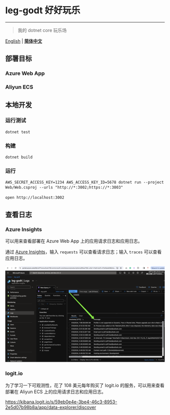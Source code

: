 # leg-godt 好好玩乐

---

> 我的 dotnet core 玩乐场

[English](./README.md) | [**简体中文**](./README_zh-CN.md)

## 部署目标

### Azure Web App

### Aliyun ECS

## 本地开发

### 运行测试

```shell
dotnet test
```

### 构建

```shell
dotnet build
```

### 运行

```shell
AWS_SECRET_ACCESS_KEY=1234 AWS_ACCESS_KEY_ID=5678 dotnet run --project Web/Web.csproj --urls "http://*:3002;https://*:3003"

open http://localhost:3002
```

## 查看日志

### Azure Insights

可以用来查看部署在 Azure Web App 上的应用请求日志和应用日志。

通过 [Azure Insights](https://portal.azure.com/#@JeffTianoutlook758.onmicrosoft.com/resource/subscriptions/90ae756c-a3a1-41a8-bcdf-e72efdadefd6/resourceGroups/leg-godt_group/providers/microsoft.insights/components/leg-godt/logs )，输入 `requests` 可以查看请求日志；输入 `traces` 可以查看应用日志。

![](./4f03c24e-05ae-45b9-b8a9-cbfe8e039f40.png)

### logit.io

为了学习一下可观测性，花了 108 美元每年购买了 logit.io 的服务，可以用来查看部署在 Aliyun ECS 上的应用请求日志和应用日志。

https://kibana.logit.io/s/59eb0e4e-3be4-46c3-8953-2e5d07b98b8a/app/data-explorer/discover
